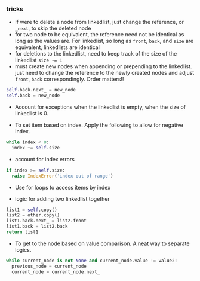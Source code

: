 

### tricks

+ If were to delete a node from linkedlist, just change the reference, or `_next`, to skip the deleted node   
+ for two node to be equivalent, the reference need not be identical as long as the values are. For linkedlist, so long as `front`, `back`, and `size` are equivalent, linkedlists are identical
+ for deletions to the linkedlist, need to keep track of the size of the linkedlist `size -= 1`  
+ must create new nodes when appending or prepending to the linkedlist. just need to change the reference to the newly created nodes and adjust `front`, `back` correspondingly. Order matters!!

```python
self.back.next_ = new_node
self.back = new_node
```

+ Account for exceptions when the linkedlist is empty, when the size of linkedlist is 0.

+ To set item based on index. Apply the following to allow for negative index.

```python
while index < 0:
  index += self.size
```

+ account for index errors

```python
if index >= self.size:
  raise IndexError('index out of range')
```

+ Use for loops to access items by index

+ logic for adding two linkedlist together

```python
list1 = self.copy()
list2 = other.copy()
list1.back.next_ = list2.front
list1.back = list2.back
return list1
```

+ To get to the node based on value comparison. A neat way to separate logics.

```python
while current_node is not None and current_node.value != value2:
  previous_node = current_node
  current_node = current_node.next_
```

